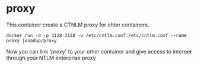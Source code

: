 # proxy

This container create a CTNLM proxy for ohter containers.

```
docker run -d -p 3128:3128 -v /etc/cntlm.conf:/etc/cntlm.conf --name proxy jonadup/proxy
```

Now you can link 'proxy' to your other container and give access to internet through your NTLM enterprise proxy
